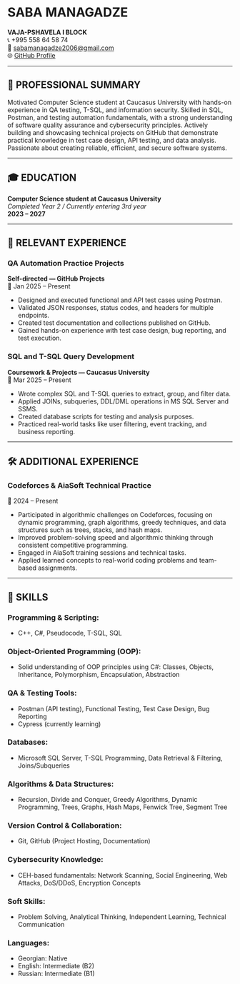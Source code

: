 # SABA MANAGADZE

**VAJA-PSHAVELA I BLOCK**  
📞 +995 558 64 58 74  
📧 sabamanagadze2006@gmail.com  
🌐 [GitHub Profile](https://github.com/skt7tks)

---

## 📌 PROFESSIONAL SUMMARY

Motivated Computer Science student at Caucasus University with hands-on experience in QA testing, T-SQL, and information security. Skilled in SQL, Postman, and testing automation fundamentals, with a strong understanding of software quality assurance and cybersecurity principles. Actively building and showcasing technical projects on GitHub that demonstrate practical knowledge in test case design, API testing, and data analysis. Passionate about creating reliable, efficient, and secure software systems.

---

## 🎓 EDUCATION

**Computer Science student at Caucasus University**  
_Completed Year 2 / Currently entering 3rd year_  
**2023 – 2027**

---

## 💼 RELEVANT EXPERIENCE

### QA Automation Practice Projects  
**Self-directed — GitHub Projects**  
📅 Jan 2025 – Present

- Designed and executed functional and API test cases using Postman.  
- Validated JSON responses, status codes, and headers for multiple endpoints.  
- Created test documentation and collections published on GitHub.  
- Gained hands-on experience with test case design, bug reporting, and test execution.

### SQL and T-SQL Query Development  
**Coursework & Projects — Caucasus University**  
📅 Mar 2025 – Present

- Wrote complex SQL and T-SQL queries to extract, group, and filter data.  
- Applied JOINs, subqueries, DDL/DML operations in MS SQL Server and SSMS.  
- Created database scripts for testing and analysis purposes.  
- Practiced real-world tasks like user filtering, event tracking, and business reporting.

---

## 🛠️ ADDITIONAL EXPERIENCE

### Codeforces & AiaSoft Technical Practice  
📅 2024 – Present

- Participated in algorithmic challenges on Codeforces, focusing on dynamic programming, graph algorithms, greedy techniques, and data structures such as trees, stacks, and hash maps.  
- Improved problem-solving speed and algorithmic thinking through consistent competitive programming.  
- Engaged in AiaSoft training sessions and technical tasks.  
- Applied learned concepts to real-world coding problems and team-based assignments.

---

## 🔧 SKILLS

### Programming & Scripting:
- C++, C#, Pseudocode, T-SQL, SQL

### Object-Oriented Programming (OOP):
- Solid understanding of OOP principles using C#: Classes, Objects, Inheritance, Polymorphism, Encapsulation, Abstraction

### QA & Testing Tools:
- Postman (API testing), Functional Testing, Test Case Design, Bug Reporting  
- Cypress (currently learning)

### Databases:
- Microsoft SQL Server, T-SQL Programming, Data Retrieval & Filtering, Joins/Subqueries

### Algorithms & Data Structures:
- Recursion, Divide and Conquer, Greedy Algorithms, Dynamic Programming, Trees, Graphs, Hash Maps, Fenwick Tree, Segment Tree

### Version Control & Collaboration:
- Git, GitHub (Project Hosting, Documentation)

### Cybersecurity Knowledge:
- CEH-based fundamentals: Network Scanning, Social Engineering, Web Attacks, DoS/DDoS, Encryption Concepts

### Soft Skills:
- Problem Solving, Analytical Thinking, Independent Learning, Technical Communication

### Languages:
- Georgian: Native  
- English: Intermediate (B2)  
- Russian: Intermediate (B1)
